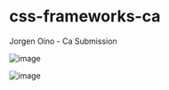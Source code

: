 # css-frameworks-ca
Jorgen Oino - Ca Submission

![image](https://github.com/joroinnoroff/css-frameworks-ca/assets/112621392/ac15e090-7258-4c92-8046-2beb42f3c85c)


 ![image](https://github.com/joroinnoroff/css-frameworks-ca/assets/112621392/78ae0817-64c2-4fe4-95ab-b5b5f2cf880f)
